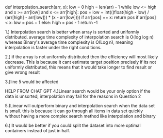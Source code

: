 def interpolation_search(arr, x):
low = 0
high = len(arr) - 1
while low <= high and x >= arr[low] and x <= arr[high]:
pos = low + int(((float(high - low) / (arr[high] - arr[low])) * (x - arr[low])))
if arr[pos] == x:
return pos
if arr[pos] < x:
low = pos + 1
else:
high = pos - 1
return -1

1.) Interpolation search is better when array is sorted and uniformly distributed. average time complexity of interpolation search is O(log log n) whereas Binary's average time complexity is O(Log n), meaning interpolation is faster under the right conditions.

2.) if the array is not uniformily distributed then the efficiency will most likely decrease.
This is because it cant estimate target position precisely if its not uniformly distributed, this means that it would take
longer to find result or give wrong result

3.)line 5 would be affected

HELP FROM CHAT GPT
4.)Linear search would be your only option if the data is unsorted, interpolation may fail for the reasons in Question 2

5.)Linear will outperform binary and interpolation search when the data set is small. this is because it can go through all items in data set quickly without having a more complex search method like interpolation and binary

6.) It would be better if you could split the dataset into more optimal containers instead of just in half.


